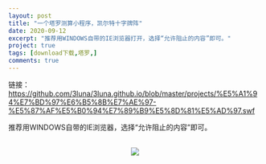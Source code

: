 ```yaml
---
layout: post
title: "一个塔罗测算小程序，凯尔特十字牌阵"
date: 2020-09-12
excerpt: "推荐用WINDOWS自带的IE浏览器打开，选择“允许阻止的内容”即可。"
project: true
tags: [download下载,塔罗,]
comments: true
---
```

链接：
https://github.com/3luna/3luna.github.io/blob/master/projects/%E5%A1%94%E7%BD%97%E6%B5%8B%E7%AE%97-%E5%87%AF%E5%B0%94%E7%89%B9%E5%8D%81%E5%AD%97.swf
<br />
   
推荐用WINDOWS自带的IE浏览器，选择“允许阻止的内容”即可。
   
<br />
<center><img src="http://www.imslr.com/forum.php?mod=attachment&aid=NDcxMjh8ZmY5NWU4YWR8MTU5OTkwMTM0M3w5OHw2MTMwMQ%3D%3D&noupdate=yes"></center>
<br />
